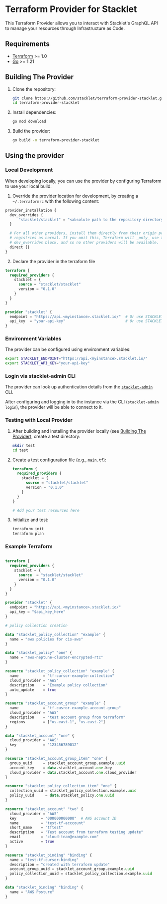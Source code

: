 # Terraform Provider for Stacklet

This Terraform Provider allows you to interact with Stacklet's GraphQL API to manage your resources through Infrastructure as Code.

## Requirements

- [Terraform](https://www.terraform.io/downloads.html) >= 1.0
- [Go](https://golang.org/doc/install) >= 1.21

## Building The Provider

1. Clone the repository:
   ```bash
   git clone https://github.com/stacklet/terraform-provider-stacklet.git
   cd terraform-provider-stacklet
   ```

2. Install dependencies:
   ```bash
   go mod download
   ```

3. Build the provider:
   ```bash
   go build -o terraform-provider-stacklet
   ```

## Using the provider

### Local Development

When developing locally, you can use the provider by configuring Terraform to use your local build:

1. Override the provider location for development, by creating a `~/.terraformrc` with the following content:

```terraform
provider_installation {
  dev_overrides {
      "stacklet/stacklet" = "<absolute path to the repository directory>"
  }

  # For all other providers, install them directly from their origin provider
  # registries as normal. If you omit this, Terraform will _only_ use the
  # dev_overrides block, and so no other providers will be available.
  direct {}
}
```

2. Declare the provider in the terraform file

```terraform
terraform {
  required_providers {
    stacklet = {
      source = "stacklet/stacklet"
      version = "0.1.0"
    }
  }
}

provider "stacklet" {
  endpoint = "https://api.<myinstance>.stacklet.io/"  # Or use STACKLET_ENDPOINT env var
  api_key  = "your-api-key"                           # Or use STACKLET_API_KEY env var
}
```

### Environment Variables

The provider can be configured using environment variables:

```bash
export STACKLET_ENDPOINT="https://api.<myinstance>.stacklet.io/"
export STACKLET_API_KEY="your-api-key"
```

### Login via stacklet-admin CLI

The provider can look up authentication details from the [`stacklet-admin`](https://github.com/stacklet/stacklet-admin) CLI.

After configuring and logging in to the instance via the CLI (`stacklet-admin login`), the provider will be able to connect
to it.

### Testing with Local Provider

1. After building and installing the provider locally (see [Building The Provider](#building-the-provider)), create a test directory:
   ```bash
   mkdir test
   cd test
   ```

2. Create a test configuration file (e.g., `main.tf`):
   ```terraform
   terraform {
     required_providers {
       stacklet = {
         source = "stacklet/stacklet"
         version = "0.1.0"
       }
     }
   }

   # Add your test resources here
   ```

3. Initialize and test:
   ```bash
   terraform init
   terraform plan
   ```

### Example Terraform

```terraform

terraform {
  required_providers {
    stacklet = {
      source  = "stacklet/stacklet"
      version = "0.1.0"
    }
  }
}

provider "stacklet" {
  endpoint = "https://api.<myinstance>.stacklet.io/"
  api_key = "$api_key_here"
}

# policy collection creation

data "stacklet_policy_collection" "example" {
  name = "aws policies for cis-aws"
}

data "stacklet_policy" "one" {
  name = "aws-neptune-cluster-encrypted-rtc"
}

resource "stacklet_policy_collection" "example" {
  name           = "tf-cursor-example-collection"
  cloud_provider = "AWS"
  description    = "Example policy collection"
  auto_update    = true
}

resource "stacklet_account_group" "example" {
  name           = "tf-cusror-example-account-group"
  cloud_provider = "AWS"
  description    = "test account group from terraform"
  regions        = ["us-east-1", "us-east-2"]
}

data "stacklet_account" "one" {
  cloud_provider = "AWS"
  key            = "123456789012"
}

resource "stacklet_account_group_item" "one" {
  group_uuid     = stacklet_account_group.example.uuid
  account_key    = data.stacklet_account.one.key
  cloud_provider = data.stacklet_account.one.cloud_provider
}

resource "stacklet_policy_collection_item" "one" {
  collection_uuid = stacklet_policy_collection.example.uuid
  policy_uuid     = data.stacklet_policy.one.uuid
}

resource "stacklet_account" "two" {
  cloud_provider = "AWS"
  key           = "000000000000"  # AWS account ID
  name          = "test-tf-acccount"
  short_name    = "tftest"
  description   = "Test account from terraform testing update"
  email         = "cloud-team@example.com"
  active        = true
}

resource "stacklet_binding" "binding" {
  name = "test-tf-cursor-binding"
  description = "created with terraform update"
  account_group_uuid = stacklet_account_group.example.uuid
  policy_collection_uuid = stacklet_policy_collection.example.uuid
}

data "stacklet_binding" "binding" {
  name = "AWS Posture"
}
```
